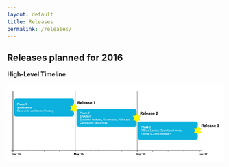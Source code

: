 ```yaml
---
layout: default
title: Releases
permalink: /releases/
---
```

## Releases planned for 2016

**High-Level Timeline**

![](/assets/images/roadmap.png)
